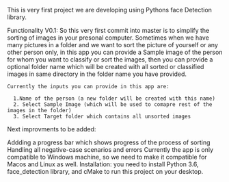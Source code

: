 This is very first project we are developing using Pythons face Detection library.

Functionality V0.1: So this very first commit into master is to simplify the sorting of images in your presonal computer. Sometimes when we have many pictures in a folder and we want to sort the picture of yourself or any other person only, in this app you can provide a Sample image of the person for whom you want to classify or sort the images, then you can provide a optional folder name which will be created with all sorted or classified images in same directory in the folder name you have provided.

    Currently the inputs you can provide in this app are:
    
      1.Name of the person (a new folder will be created with this name)
      2. Select Sample Image (which will be used to comapre rest of the images in the folder)
      3. Select Target folder which contains all unsorted images
Next improvments to be added:

Addding a progress bar which shows progress of the process of sorting
Handling all negative-case scenarios and errors
Currently the app is only compatible to Windows machine, so we need to make it compatible for Macos and Linux as well.
Installation: you need to install Python 3.6, face_detection library, and cMake to run this project on your desktop.
